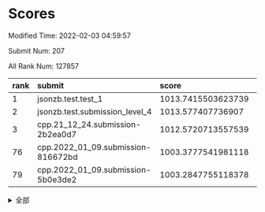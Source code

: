 # Scores

Modified Time: 2022-02-03 04:59:57

Submit Num: 207

All Rank Num: 127857

| rank |               submit               |       score        |       sigma        | pk_num |
| :--- | :--------------------------------- | :----------------- | :----------------- | :----- |
| 1    | jsonzb.test.test_1                 | 1013.7415503623739 | 0.8439585914898803 | 2467   |
| 2    | jsonzb.test.submission_level_4     | 1013.577407736907  | 0.8264401359718366 | 2463   |
| 3    | cpp.21_12_24.submission-2b2ea0d7   | 1012.5720713557539 | 0.7766143626391673 | 2472   |
| 76   | cpp.2022_01_09.submission-816672bd | 1003.3777541981118 | 0.7259063777516062 | 2466   |
| 79   | cpp.2022_01_09.submission-5b0e3de2 | 1003.2847755118378 | 0.7165528399766585 | 2475   |


<details>
<summary>全部</summary>

| rank |                 submit                 |       score        |       sigma        | pk_num |
| :--- | :------------------------------------- | :----------------- | :----------------- | :----- |
| 1    | jsonzb.test.test_1                     | 1013.7415503623739 | 0.8439585914898803 | 2467   |
| 2    | jsonzb.test.submission_level_4         | 1013.577407736907  | 0.8264401359718366 | 2463   |
| 3    | cpp.21_12_24.submission-2b2ea0d7       | 1012.5720713557539 | 0.7766143626391673 | 2472   |
| 4    | gobigger.level_3.submission_level_3_2  | 1012.5263219698334 | 0.7944823685525939 | 2475   |
| 5    | gobigger.level_3.submission_level_3_16 | 1011.4259974595657 | 0.7810289436450457 | 2473   |
| 6    | gobigger.level_3.submission_level_3_28 | 1011.4061523089474 | 0.8007459407993662 | 2475   |
| 7    | gobigger.level_3.submission_level_3_33 | 1011.128739051631  | 0.7616769630738508 | 2475   |
| 8    | gobigger.level_3.submission_level_3_44 | 1011.0900354247034 | 0.7476626211581899 | 2468   |
| 9    | gobigger.level_3.submission_level_3_29 | 1011.0872050631118 | 0.79206059415121   | 2468   |
| 10   | gobigger.level_3.submission_level_3_18 | 1011.0513803741201 | 0.7891212044287292 | 2471   |
| 11   | gobigger.level_3.submission_level_3_40 | 1010.9986679283825 | 0.7976805909832462 | 2476   |
| 12   | gobigger.level_3.submission_level_3_17 | 1010.9931104426613 | 0.7699230971805852 | 2472   |
| 13   | gobigger.level_3.submission_level_3_32 | 1010.8934387311001 | 0.8017791862813413 | 2473   |
| 14   | gobigger.level_3.submission_level_3_35 | 1010.7089437647682 | 0.7710949937043929 | 2467   |
| 15   | gobigger.level_3.submission_level_3_19 | 1010.62176935075   | 0.7667824120270774 | 2470   |
| 16   | gobigger.level_3.submission_level_3_25 | 1010.6140775162053 | 0.7637432198974988 | 2471   |
| 17   | gobigger.level_3.submission_level_3_14 | 1010.5447285921693 | 0.7749801430650811 | 2469   |
| 18   | gobigger.level_3.submission_level_3_46 | 1010.5407954141764 | 0.7570431054329241 | 2473   |
| 19   | gobigger.level_3.submission_level_3_30 | 1010.5170867686649 | 0.7795650063712067 | 2468   |
| 20   | gobigger.level_3.submission_level_3_37 | 1010.4432267725771 | 0.7831795657318132 | 2469   |
| 21   | gobigger.level_3.submission_level_3_47 | 1010.4425989893765 | 0.7412395426752574 | 2480   |
| 22   | gobigger.level_3.submission_level_3_1  | 1010.4280207153968 | 0.7590312791496258 | 2468   |
| 23   | gobigger.level_3.submission_level_3_45 | 1010.4111116142009 | 0.7536394176495642 | 2474   |
| 24   | gobigger.level_3.submission_level_3_34 | 1010.3403241883017 | 0.7463100156231458 | 2473   |
| 25   | gobigger.level_3.submission_level_3_6  | 1010.1984169589721 | 0.7502944903584549 | 2467   |
| 26   | gobigger.level_3.submission_level_3_24 | 1010.1009356311233 | 0.7788284306255301 | 2466   |
| 27   | gobigger.level_3.submission_level_3_9  | 1010.0882403436129 | 0.7907840409232577 | 2475   |
| 28   | gobigger.level_3.submission_level_3_15 | 1010.0559906578736 | 0.7894153738515657 | 2465   |
| 29   | gobigger.level_3.submission_level_3_36 | 1010.0513646741002 | 0.7631067633476015 | 2474   |
| 30   | gobigger.level_3.submission_level_3_27 | 1010.050372510958  | 0.7743995449297216 | 2471   |
| 31   | gobigger.level_3.submission_level_3_5  | 1009.995734369131  | 0.7843884155650573 | 2471   |
| 32   | gobigger.level_3.submission_level_3_22 | 1009.8590952934474 | 0.7519909595922847 | 2465   |
| 33   | gobigger.level_3.submission_level_3_8  | 1009.8425624359112 | 0.7546040398246036 | 2469   |
| 34   | gobigger.level_3.submission_level_3_13 | 1009.8315935919001 | 0.745733503463442  | 2470   |
| 35   | gobigger.level_3.submission_level_3_4  | 1009.827843979568  | 0.7510338053869625 | 2473   |
| 36   | gobigger.level_3.submission_level_3_0  | 1009.7962184281042 | 0.7526933466946848 | 2467   |
| 37   | gobigger.level_3.submission_level_3_26 | 1009.7935943239246 | 0.7652709074449054 | 2475   |
| 38   | gobigger.level_3.submission_level_3_48 | 1009.755717719232  | 0.7417517712589451 | 2472   |
| 39   | gobigger.level_3.submission_level_3_39 | 1009.5992280735416 | 0.7436936644061309 | 2474   |
| 40   | gobigger.level_3.submission_level_3_10 | 1009.5774176931164 | 0.7605476018505611 | 2472   |
| 41   | gobigger.level_3.submission_level_3_42 | 1009.555854601252  | 0.7416620793468494 | 2471   |
| 42   | gobigger.level_3.submission_level_3_12 | 1009.5429267023754 | 0.7485350053451585 | 2471   |
| 43   | gobigger.level_3.submission_level_3_7  | 1009.427710968325  | 0.7481589083048633 | 2473   |
| 44   | gobigger.level_3.submission_level_3_38 | 1009.3975630026631 | 0.7504003396124774 | 2469   |
| 45   | gobigger.level_3.submission_level_3_23 | 1009.3294036791972 | 0.74886327403366   | 2471   |
| 46   | gobigger.level_3.submission_level_3_11 | 1009.2416098450473 | 0.7505352278622267 | 2471   |
| 47   | gobigger.level_3.submission_level_3_31 | 1009.1653078347958 | 0.7661240239944689 | 2472   |
| 48   | gobigger.level_3.submission_level_3_41 | 1009.0450827015521 | 0.7356494272967451 | 2467   |
| 49   | gobigger.level_3.submission_level_3_20 | 1009.0428023848863 | 0.7415966179099415 | 2480   |
| 50   | gobigger.level_3.submission_level_3_49 | 1008.7612777547272 | 0.7491317000618565 | 2464   |
| 51   | gobigger.level_3.submission_level_3_43 | 1008.4470714735543 | 0.7475901788546578 | 2472   |
| 52   | gobigger.level_3.submission_level_3_3  | 1008.1879039469467 | 0.7398542115781004 | 2467   |
| 53   | gobigger.level_3.submission_level_3_21 | 1007.6518663690163 | 0.730777032358283  | 2471   |
| 54   | gobigger.level_1.submission_level_1_24 | 1005.3160254934525 | 0.7175079417603335 | 2471   |
| 55   | gobigger.level_1.submission_level_1_4  | 1004.3214147248667 | 0.7188747297195971 | 2466   |
| 56   | gobigger.level_1.submission_level_1_32 | 1004.308920686153  | 0.7134612253463191 | 2470   |
| 57   | gobigger.level_1.submission_level_1_0  | 1004.2405628870196 | 0.7206647757961304 | 2470   |
| 58   | gobigger.level_1.submission_level_1_29 | 1004.1166546605946 | 0.7153170080191595 | 2473   |
| 59   | gobigger.level_1.submission_level_1_48 | 1004.0209711676565 | 0.7216452675924594 | 2468   |
| 60   | gobigger.level_1.submission_level_1_5  | 1003.8879481693345 | 0.7093597873421027 | 2467   |
| 61   | gobigger.level_1.submission_level_1_34 | 1003.8512033982612 | 0.7104756033986233 | 2471   |
| 62   | gobigger.level_1.submission_level_1_14 | 1003.8289829193121 | 0.7230557345426477 | 2472   |
| 63   | gobigger.level_1.submission_level_1_9  | 1003.7901382056192 | 0.7170051042160517 | 2470   |
| 64   | gobigger.level_1.submission_level_1_46 | 1003.7808443421096 | 0.7213214856129275 | 2467   |
| 65   | gobigger.level_1.submission_level_1_41 | 1003.77920525475   | 0.7137379343968461 | 2474   |
| 66   | gobigger.level_1.submission_level_1_17 | 1003.6851135905748 | 0.722722756503163  | 2472   |
| 67   | gobigger.level_1.submission_level_1_31 | 1003.6644944705891 | 0.7176770633982994 | 2470   |
| 68   | gobigger.level_1.submission_level_1_47 | 1003.5218031481409 | 0.7097025681210156 | 2472   |
| 69   | gobigger.level_1.submission_level_1_10 | 1003.5106920090212 | 0.7299497887300116 | 2478   |
| 70   | gobigger.level_1.submission_level_1_15 | 1003.4934910106484 | 0.7318251794722476 | 2473   |
| 71   | gobigger.level_1.submission_level_1_7  | 1003.4609385624141 | 0.7182501713141424 | 2470   |
| 72   | gobigger.level_1.submission_level_1_36 | 1003.4443463619818 | 0.7114620128181202 | 2466   |
| 73   | gobigger.level_1.submission_level_1_1  | 1003.4286719659244 | 0.7058923852100529 | 2466   |
| 74   | gobigger.level_1.submission_level_1_12 | 1003.4266403963039 | 0.7138521481804734 | 2472   |
| 75   | gobigger.level_1.submission_level_1_23 | 1003.3963866453931 | 0.7191461337951577 | 2473   |
| 76   | cpp.2022_01_09.submission-816672bd     | 1003.3777541981118 | 0.7259063777516062 | 2466   |
| 77   | gobigger.level_1.submission_level_1_40 | 1003.3351208693555 | 0.7209215505465563 | 2467   |
| 78   | gobigger.level_1.submission_level_1_38 | 1003.2947897563513 | 0.7195858843171369 | 2466   |
| 79   | cpp.2022_01_09.submission-5b0e3de2     | 1003.2847755118378 | 0.7165528399766585 | 2475   |
| 80   | gobigger.level_1.submission_level_1_27 | 1003.2785708207097 | 0.7139718237264214 | 2469   |
| 81   | gobigger.level_1.submission_level_1_16 | 1003.2231585127684 | 0.7305190177021581 | 2470   |
| 82   | gobigger.level_1.submission_level_1_26 | 1003.1955939078746 | 0.7142316969621844 | 2476   |
| 83   | gobigger.level_1.submission_level_1_20 | 1003.1644309226393 | 0.7099318692642687 | 2469   |
| 84   | gobigger.level_1.submission_level_1_3  | 1003.1514874233345 | 0.7175061281628978 | 2471   |
| 85   | gobigger.level_1.submission_level_1_42 | 1003.1503663264205 | 0.7192974447002645 | 2474   |
| 86   | gobigger.level_1.submission_level_1_2  | 1003.1017333275854 | 0.7140335430594493 | 2474   |
| 87   | gobigger.level_1.submission_level_1_25 | 1003.0963389530338 | 0.7186003373942458 | 2472   |
| 88   | gobigger.level_1.submission_level_1_49 | 1003.0411081649365 | 0.7105559676478296 | 2465   |
| 89   | gobigger.level_1.submission_level_1_13 | 1002.9953374600354 | 0.7211234375139857 | 2474   |
| 90   | gobigger.level_1.submission_level_1_8  | 1002.9601155191276 | 0.7135283375108992 | 2472   |
| 91   | gobigger.level_1.submission_level_1_39 | 1002.9208003951702 | 0.7320387597934271 | 2467   |
| 92   | gobigger.level_1.submission_level_1_35 | 1002.8744430613093 | 0.7299572195596216 | 2472   |
| 93   | gobigger.level_1.submission_level_1_11 | 1002.8007020039089 | 0.7233196878431286 | 2469   |
| 94   | gobigger.level_1.submission_level_1_37 | 1002.6142238990589 | 0.7141255087117179 | 2466   |
| 95   | gobigger.level_1.submission_level_1_21 | 1002.542346565672  | 0.7059139661715162 | 2473   |
| 96   | gobigger.level_1.submission_level_1_18 | 1002.4905372202093 | 0.7184410197261777 | 2468   |
| 97   | gobigger.level_1.submission_level_1_30 | 1002.4644742597989 | 0.7165102085044387 | 2477   |
| 98   | gobigger.level_1.submission_level_1_45 | 1002.4479929488713 | 0.7114937067693655 | 2472   |
| 99   | gobigger.level_1.submission_level_1_22 | 1002.4365563996868 | 0.716490384489901  | 2471   |
| 100  | gobigger.level_1.submission_level_1_28 | 1002.3474775448212 | 0.7119096614003395 | 2470   |
| 101  | gobigger.level_1.submission_level_1_43 | 1002.313999038706  | 0.715881347121923  | 2470   |
| 102  | gobigger.level_1.submission_level_1_44 | 1002.2382461150291 | 0.7139510855891825 | 2471   |
| 103  | gobigger.level_1.submission_level_1_6  | 1002.1066489676169 | 0.7080877909451437 | 2468   |
| 104  | gobigger.level_1.submission_level_1_19 | 1001.9988207174245 | 0.7228078913040322 | 2470   |
| 105  | gobigger.level_1.submission_level_1_33 | 1000.9596135714905 | 0.710051685770133  | 2472   |
| 106  | gobigger.random.submission_random_36   | 997.3608103936942  | 0.7224688720198346 | 2472   |
| 107  | gobigger.random.submission_random_32   | 996.9218605087403  | 0.7036729294638149 | 2471   |
| 108  | gobigger.random.submission_random_38   | 996.8694924098428  | 0.7138847479167099 | 2466   |
| 109  | gobigger.random.submission_random_12   | 996.7627404880375  | 0.7074196505621125 | 2472   |
| 110  | gobigger.random.submission_random_5    | 996.6341775586152  | 0.7100545942296641 | 2476   |
| 111  | gobigger.random.submission_random_33   | 996.6088480151146  | 0.7127138613556008 | 2468   |
| 112  | gobigger.random.submission_random_49   | 996.5912537242988  | 0.6948496820654285 | 2467   |
| 113  | gobigger.random.submission_random_22   | 996.5509421246475  | 0.7034586913733475 | 2473   |
| 114  | gobigger.random.submission_random_21   | 996.5469629999487  | 0.7111847129513332 | 2463   |
| 115  | gobigger.random.submission_random_46   | 996.468301468037   | 0.7055937761426959 | 2475   |
| 116  | gobigger.random.submission_random_45   | 996.3457493705816  | 0.6954474856737218 | 2468   |
| 117  | gobigger.random.submission_random_41   | 996.2735528782567  | 0.7198746941482868 | 2472   |
| 118  | gobigger.random.submission_random_47   | 996.2683081440583  | 0.705518762656674  | 2472   |
| 119  | gobigger.random.submission_random_9    | 996.2374569927855  | 0.7184736355374102 | 2471   |
| 120  | gobigger.random.submission_random_25   | 996.224261037345   | 0.7127409234792412 | 2469   |
| 121  | gobigger.random.submission_random_42   | 996.0708276214049  | 0.7133842979050415 | 2470   |
| 122  | gobigger.random.submission_random_19   | 996.0295287621949  | 0.6935971468165599 | 2471   |
| 123  | gobigger.random.submission_random_2    | 995.9910818904112  | 0.7099663792058928 | 2471   |
| 124  | gobigger.random.submission_random_34   | 995.9785983975809  | 0.7117759029866418 | 2467   |
| 125  | gobigger.random.submission_random_31   | 995.9591919262267  | 0.716012495704346  | 2470   |
| 126  | gobigger.random.submission_random_15   | 995.9562326308256  | 0.7103818715194803 | 2473   |
| 127  | gobigger.random.submission_random_7    | 995.9473630087618  | 0.7048346328533661 | 2472   |
| 128  | gobigger.random.submission_random_14   | 995.9294071822047  | 0.7083229908070782 | 2475   |
| 129  | gobigger.random.submission_random_28   | 995.8585533768344  | 0.7060808963442223 | 2470   |
| 130  | gobigger.random.submission_random_6    | 995.8320760596135  | 0.7069433037045221 | 2468   |
| 131  | gobigger.random.submission_random_8    | 995.6882796925896  | 0.7183529182722026 | 2472   |
| 132  | gobigger.random.submission_random_10   | 995.6577392051958  | 0.7066965897067428 | 2470   |
| 133  | gobigger.random.submission_random_18   | 995.6374184667116  | 0.7081716234193733 | 2470   |
| 134  | gobigger.random.submission_random_17   | 995.6215013776551  | 0.7101136498854562 | 2473   |
| 135  | gobigger.random.submission_random_30   | 995.6030119069104  | 0.7053635302400958 | 2472   |
| 136  | gobigger.random.submission_random_24   | 995.5499401019572  | 0.7145404579631576 | 2476   |
| 137  | gobigger.random.submission_random_43   | 995.5460854338422  | 0.718588301841204  | 2470   |
| 138  | gobigger.random.submission_random_11   | 995.4661373930829  | 0.7166077699870981 | 2477   |
| 139  | gobigger.random.submission_random_29   | 995.4135639635163  | 0.7033732467032596 | 2471   |
| 140  | gobigger.random.submission_random_48   | 995.3259708930749  | 0.7019078574887363 | 2476   |
| 141  | gobigger.random.submission_random_37   | 995.3002050595594  | 0.7147268872289994 | 2473   |
| 142  | gobigger.random.submission_random_16   | 995.2464488261911  | 0.7203596421386183 | 2471   |
| 143  | gobigger.random.submission_random_4    | 995.1998345597648  | 0.7207235559347025 | 2474   |
| 144  | gobigger.random.submission_random_44   | 995.1922838745031  | 0.713412582720211  | 2468   |
| 145  | gobigger.random.submission_random_40   | 995.1483991040695  | 0.715400482082581  | 2473   |
| 146  | gobigger.random.submission_random_13   | 995.0919715149669  | 0.6961162010446348 | 2470   |
| 147  | gobigger.random.submission_random_23   | 995.0764998687607  | 0.7161343672666582 | 2469   |
| 148  | gobigger.random.submission_random_35   | 995.0701896371202  | 0.7302473432504129 | 2476   |
| 149  | gobigger.random.submission_random_20   | 995.0686437057675  | 0.716052639432555  | 2466   |
| 150  | gobigger.random.submission_random_27   | 994.9901592752342  | 0.7176793943356439 | 2469   |
| 151  | gobigger.random.submission_random_1    | 994.9071188977964  | 0.7184024274537688 | 2467   |
| 152  | gobigger.random.submission_random_3    | 994.5824912427325  | 0.7185789206256308 | 2472   |
| 153  | gobigger.random.submission_random_39   | 994.557924450886   | 0.7250566655578469 | 2468   |
| 154  | gobigger.random.submission_random_26   | 994.4371738385867  | 0.7027931643769428 | 2466   |
| 155  | gobigger.level_2.submission_level_2_31 | 994.2966122226687  | 0.7267534372863984 | 2474   |
| 156  | gobigger.level_2.submission_level_2_8  | 993.9783915470916  | 0.7176624762381529 | 2468   |
| 157  | gobigger.random.submission_random_0    | 993.953184047957   | 0.7457516899189064 | 2470   |
| 158  | gobigger.level_2.submission_level_2_1  | 993.8605636337645  | 0.7197152255478156 | 2471   |
| 159  | gobigger.level_2.submission_level_2_0  | 993.6158852787086  | 0.7399097430197952 | 2475   |
| 160  | gobigger.level_2.submission_level_2_40 | 993.3400344394345  | 0.7253606807347758 | 2472   |
| 161  | gobigger.level_2.submission_level_2_36 | 993.259500825767   | 0.7457039570518165 | 2465   |
| 162  | gobigger.level_2.submission_level_2_20 | 993.0699821799849  | 0.7262219729204362 | 2466   |
| 163  | gobigger.level_2.submission_level_2_37 | 993.0133776638231  | 0.736162383488072  | 2468   |
| 164  | gobigger.level_2.submission_level_2_39 | 992.9015434222093  | 0.7321365063952415 | 2467   |
| 165  | gobigger.level_2.submission_level_2_10 | 992.8353074388647  | 0.7465034679482241 | 2471   |
| 166  | gobigger.level_2.submission_level_2_45 | 992.7589502068676  | 0.7301034881541445 | 2472   |
| 167  | gobigger.level_2.submission_level_2_23 | 992.7491460380795  | 0.7627472043432262 | 2471   |
| 168  | gobigger.level_2.submission_level_2_28 | 992.6941663316593  | 0.7374611718315075 | 2471   |
| 169  | gobigger.level_2.submission_level_2_29 | 992.6675178782045  | 0.7568461420252305 | 2470   |
| 170  | gobigger.level_2.submission_level_2_9  | 992.613515296269   | 0.7405616632827049 | 2471   |
| 171  | gobigger.level_2.submission_level_2_27 | 992.5937984957123  | 0.7403779511623269 | 2473   |
| 172  | gobigger.level_2.submission_level_2_16 | 992.5920781458716  | 0.7386758374784215 | 2467   |
| 173  | gobigger.level_2.submission_level_2_33 | 992.5507151186538  | 0.7532324458238452 | 2471   |
| 174  | gobigger.level_2.submission_level_2_4  | 992.5197803928074  | 0.748269066102486  | 2465   |
| 175  | gobigger.level_2.submission_level_2_30 | 992.4891957444732  | 0.753514036367616  | 2470   |
| 176  | gobigger.level_2.submission_level_2_3  | 992.4791867979648  | 0.7264924037660265 | 2476   |
| 177  | gobigger.level_2.submission_level_2_17 | 992.4768289841655  | 0.7472827218096683 | 2476   |
| 178  | gobigger.level_2.submission_level_2_14 | 992.3736475036491  | 0.7356940921725214 | 2475   |
| 179  | gobigger.level_2.submission_level_2_34 | 992.340457425159   | 0.7315634900780148 | 2473   |
| 180  | gobigger.level_2.submission_level_2_35 | 992.3192756195571  | 0.7474435707088316 | 2469   |
| 181  | gobigger.level_2.submission_level_2_11 | 992.3121638291937  | 0.7414070626119058 | 2472   |
| 182  | gobigger.level_2.submission_level_2_6  | 992.305153166023   | 0.7295977817177649 | 2471   |
| 183  | gobigger.level_2.submission_level_2_5  | 992.2667960484504  | 0.7276302463739048 | 2466   |
| 184  | gobigger.level_2.submission_level_2_24 | 992.1427520044858  | 0.7456803492035327 | 2476   |
| 185  | gobigger.level_2.submission_level_2_41 | 991.9714035401906  | 0.7250138372254766 | 2469   |
| 186  | gobigger.level_2.submission_level_2_18 | 991.9705916650493  | 0.7678221307644123 | 2473   |
| 187  | gobigger.level_2.submission_level_2_26 | 991.9163130781589  | 0.7210061334516633 | 2471   |
| 188  | gobigger.level_2.submission_level_2_32 | 991.8783020956886  | 0.7444971606441343 | 2469   |
| 189  | gobigger.level_2.submission_level_2_19 | 991.7812212515511  | 0.7301125974192566 | 2467   |
| 190  | gobigger.level_2.submission_level_2_22 | 991.7479364747479  | 0.7391675500931714 | 2470   |
| 191  | gobigger.level_2.submission_level_2_7  | 991.7257082451431  | 0.7595210923013713 | 2467   |
| 192  | gobigger.level_2.submission_level_2_49 | 991.5972019265782  | 0.7691486733370301 | 2469   |
| 193  | gobigger.level_2.submission_level_2_48 | 991.5338548245851  | 0.7478232861304555 | 2471   |
| 194  | gobigger.level_2.submission_level_2_44 | 991.5125918241191  | 0.7652291366786562 | 2468   |
| 195  | gobigger.level_2.submission_level_2_43 | 991.4918353436514  | 0.7365161143180726 | 2471   |
| 196  | gobigger.level_2.submission_level_2_2  | 991.3800063368504  | 0.7569398739862081 | 2468   |
| 197  | gobigger.level_2.submission_level_2_15 | 991.3193440984594  | 0.7520408280437696 | 2465   |
| 198  | gobigger.level_2.submission_level_2_21 | 991.1345740501691  | 0.749774600292282  | 2471   |
| 199  | gobigger.level_2.submission_level_2_13 | 991.0547861400461  | 0.7580184889534111 | 2470   |
| 200  | gobigger.level_2.submission_level_2_42 | 991.0402579540217  | 0.7591919519886547 | 2475   |
| 201  | gobigger.level_2.submission_level_2_38 | 990.8076961348911  | 0.7764553139392811 | 2470   |
| 202  | gobigger.level_2.submission_level_2_46 | 990.4515171854433  | 0.7462270464748638 | 2475   |
| 203  | gobigger.level_2.submission_level_2_25 | 990.3980430692169  | 0.7674185311474645 | 2469   |
| 204  | gobigger.level_2.submission_level_2_47 | 990.2090315924501  | 0.7729532902008941 | 2470   |
| 205  | gobigger.level_2.submission_level_2_12 | 990.0051417268623  | 0.7754071901194448 | 2475   |
| 206  | gobigger.none.submission_none_0        | 975.899650980875   | 1.475875192305689  | 2471   |
| 207  | gobigger.none.submission_none_1        | 975.8676205050768  | 1.442186313168559  | 2472   |

</details>